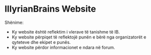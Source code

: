 # IllyrianBrains Website

Shënime:

- Ky website është reflektim i vlerave të tanishme të IB.
- Ky website përpiqet të reflektojë punën e bërë nga organizatorët e qyteteve dhe ekipet e punës.
- Ky website përdor informacionet e ndara në forum.
